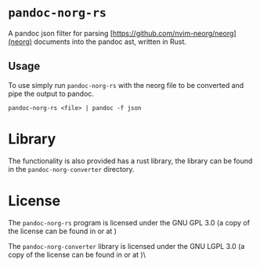 # `pandoc-norg-rs`

A pandoc json filter for parsing
[https://github.com/nvim-neorg/neorg](neorg) documents into the pandoc
ast, written in Rust.

## Usage

To use simply run `pandoc-norg-rs` with the neorg file to be converted
and pipe the output to pandoc.

    pandoc-norg-rs <file> | pandoc -f json

# Library

The functionality is also provided has a rust library, the library can
be found\
in the `pandoc-norg-converter` directory.

# License

The `pandoc-norg-rs` program is licensed under the GNU GPL 3.0 (a copy
of the license can be found in [](LICENSE) or at
[](https://www.gnu.org/licenses/gpl-3.0.en.html))

The `pandoc-norg-converter` library is licensed under the GNU LGPL 3.0
(a copy of the license can be found in [](pandoc-norg-converter/LICENSE)
or at [](https://www.gnu.org/licenses/lgpl-3.0.en.html))\
